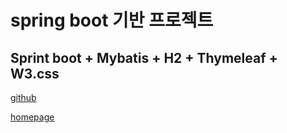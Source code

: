 # spring boot 기반 프로젝트

## Sprint boot + Mybatis + H2 + Thymeleaf + W3.css
[github](https://github.com/ttallaemideul/springboot/tree/master/tlmd_web)

[homepage](https://ttallaemideul.github.io/tlmd_web)
